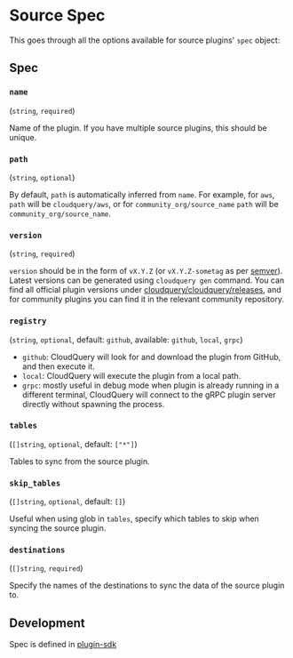 # Source Spec

This goes through all the options available for source plugins' `spec` object:

## Spec

### `name` 
(`string`, `required`)

Name of the plugin. If you have multiple source plugins, this should be unique.

### `path` 
(`string`, `optional`)
 
By default, `path` is automatically inferred from `name`. For example, for `aws`, `path` will be `cloudquery/aws`, or for `community_org/source_name` `path` will be `community_org/source_name`.


###  `version` 
(`string`, `required`) 

`version` should be in the form of `vX.Y.Z` (or `vX.Y.Z-sometag` as per [semver](https://semver.org/)). Latest versions can be generated using `cloudquery gen` command. You can find all official plugin versions under [cloudquery/cloudquery/releases](https://github.com/cloudquery/cloudquery/releases), and for community plugins you can find it in the relevant community repository.

### `registry` 
(`string`, `optional`, default: `github`, available: `github`, `local`, `grpc`)
 
 - `github`: CloudQuery will look for and download the plugin from GitHub, and then execute it. 
 - `local`: CloudQuery will execute the plugin from a local path. 
 - `grpc`: mostly useful in debug mode when plugin is already running in a different terminal, CloudQuery will connect to the gRPC plugin server directly without spawning the process.

### `tables`
(`[]string`, `optional`, default: `["*"]`)

Tables to sync from the source plugin.

### `skip_tables` 
(`[]string`, `optional`, default: `[]`)

Useful when using glob in `tables`, specify which tables to skip when syncing the source plugin.

### `destinations`
(`[]string`, `required`)

Specify the names of the destinations to sync the data of the source plugin to.

## Development

Spec is defined in [plugin-sdk](https://github.com/cloudquery/plugin-sdk/blob/main/specs/source.go#L11)
